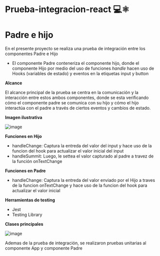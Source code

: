 # Prueba-integracion-react 💻⚛️

# Padre e hijo
En el presente proyecto se realiza una prueba de integración entre los componentes Padre e Hijo

- El componente Padre conteneriza el componente hijo, donde el componente Hijo por medio del uso de funciones *handle* hacen uso de Hooks (variables de estado) y eventos en la etiquetas input y button

  
**Alcance**
  
El alcance principal de la prueba se centra en la comunicación y la interacción entre estos ambos componentes, donde se esta verificando cómo el componente padre se comunica con su hijo y cómo el hijo    interactúa con el padre a través de ciertos eventos y cambios de estado.


**Imagen ilustrativa**

 ![image](https://github.com/9pasb6/Prueba-integracion-react/assets/100176897/5453c91c-9700-4a90-8fc8-5bbd7678313d)




**Funciones en Hijo**
-  handleChange: Captura la entreda del valor del input y hace uso de la funcion del hook para actualizar el valor inicial del input
-  handleSummit: Luego, le settea el valor capturado al padre a travez de la función onTextChange


**Funciones en Padre**
-  handleChange: Captura la entreda del valor enviado por el Hijo a traves de la funcion onTextChange  y hace uso de la funcion del hook para actualizar el valor inicial


**Herramientas de testing**
- Jest
-  Testing Library

**Clases principales**

  ![image](https://github.com/9pasb6/Prueba-integracion-react/assets/100176897/382ef056-65ad-4d4a-85d9-df04d7bbcb68)


  Ademas de la prueba de integración, se realizaron pruebas unitarias al componente App y componente Padre


